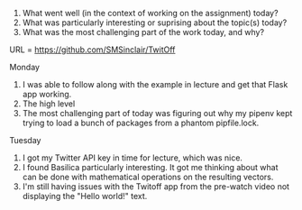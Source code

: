 1. What went well (in the context of working on the assignment) today?
2. What was particularly interesting or suprising about the topic(s) today?
3. What was the most challenging part of the work today, and why?

URL = https://github.com/SMSinclair/TwitOff

Monday
1. I was able to follow along with the example in lecture and get that Flask 
   app working.
2. The high level 
3. The most challenging part of today was figuring out why my pipenv kept 
   trying to load a bunch of packages from a phantom pipfile.lock.

Tuesday
1. I got my Twitter API key in time for lecture, which was nice.
2. I found Basilica particularly interesting. It got me thinking about what can
   be done with mathematical operations on the resulting vectors.
3. I'm still having issues with the Twitoff app from the pre-watch video not 
   displaying the "Hello world!" text.
